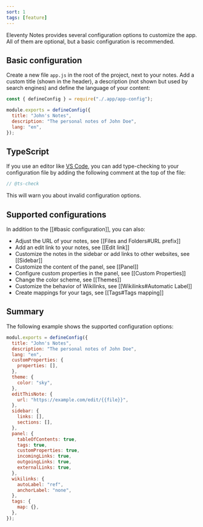 ```yaml
---
sort: 1
tags: [feature]
---
```


Eleventy Notes provides several configuration options to customize the app. All of them are optional, but a basic configuration is recommended.

## Basic configuration

Create a new file `app.js` in the root of the project, next to your notes. Add a custom title (shown in the header), a description (not shown but used by search engines) and define the language of your content:

```js
const { defineConfig } = require("./.app/app-config");

module.exports = defineConfig({
  title: "John's Notes",
  description: "The personal notes of John Doe",
  lang: "en",
});
```

## TypeScript

If you use an editor like [VS Code](https://code.visualstudio.com/), you can add
type-checking to your configuration file by adding the following comment
at the top of the file:

```js
// @ts-check
```

This will warn you about invalid configuration options.

## Supported configurations

In addition to the [[#basic configuration]], you can also:

- Adjust the URL of your notes, see [[Files and Folders#URL prefix]]
- Add an edit link to your notes, see [[Edit link]]
- Customize the notes in the sidebar or add links to other websites, see [[Sidebar]]
- Customize the content of the panel, see [[Panel]]
- Configure custom properties in the panel, see [[Custom Properties]]
- Change the color scheme, see [[Themes]]
- Customize the behavior of Wikilinks, see [[Wikilinks#Automatic Label]]
- Create mappings for your tags, see [[Tags#Tags mapping]]

## Summary

The following example shows the supported configuration options:

```js
modul.exports = defineConfig({
  title: "John's Notes",
  description: "The personal notes of John Doe",
  lang: "en",
  customProperties: {
    properties: [],
  },
  theme: {
    color: "sky",
  },
  editThisNote: {
    url: "https://example.com/edit/{{file}}",
  },
  sidebar: {
    links: [],
    sections: [],
  },
  panel: {
    tableOfContents: true,
    tags: true,
    customProperties: true,
    incomingLinks: true,
    outgoingLinks: true,
    externalLinks: true,
  },
  wikilinks: {
    autoLabel: "ref",
    anchorLabel: "none",
  },
  tags: {
    map: {},
  },
});
```
